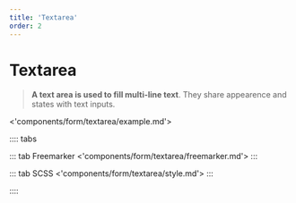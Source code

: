 ```yaml
---
title: 'Textarea'
order: 2
---
```


# Textarea

> **A text area is used to fill multi-line text**. They share appearence and states with text inputs.

<pattern path="src/pages/Components/form/textarea/pattern/intro"></pattern>

<'components/form/textarea/example.md'>

:::: tabs

::: tab Freemarker
<'components/form/textarea/freemarker.md'>
:::

::: tab SCSS
<'components/form/textarea/style.md'>
:::

::::